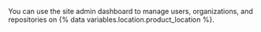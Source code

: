 You can use the site admin dashboard to manage users, organizations, and repositories on {% data variables.location.product_location %}.

